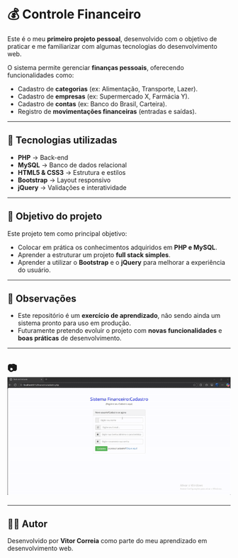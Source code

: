 # 💰 Controle Financeiro

Este é o meu **primeiro projeto pessoal**, desenvolvido com o objetivo de praticar e me familiarizar com algumas tecnologias do desenvolvimento web.  

O sistema permite gerenciar **finanças pessoais**, oferecendo funcionalidades como:  
- Cadastro de **categorias** (ex: Alimentação, Transporte, Lazer).  
- Cadastro de **empresas** (ex: Supermercado X, Farmácia Y).  
- Cadastro de **contas** (ex: Banco do Brasil, Carteira).  
- Registro de **movimentações financeiras** (entradas e saídas).  

---

## 🚀 Tecnologias utilizadas

- **PHP** → Back-end  
- **MySQL** → Banco de dados relacional  
- **HTML5 & CSS3** → Estrutura e estilos  
- **Bootstrap** → Layout responsivo  
- **jQuery** → Validações e interatividade  

---

## 🎯 Objetivo do projeto

Este projeto tem como principal objetivo:  
- Colocar em prática os conhecimentos adquiridos em **PHP e MySQL**.  
- Aprender a estruturar um projeto **full stack simples**.  
- Aprender a utilizar o **Bootstrap** e o **jQuery** para melhorar a experiência do usuário.  

---

## 📌 Observações

- Este repositório é um **exercício de aprendizado**, não sendo ainda um sistema pronto para uso em produção.  
- Futuramente pretendo evoluir o projeto com **novas funcionalidades** e **boas práticas** de desenvolvimento.  

---

## 📷 ![Preview do projeto](financeiro/assets/img/preview.gif)

---

## 👨‍💻 Autor

Desenvolvido por **Vitor Correia** como parte do meu aprendizado em desenvolvimento web.  
